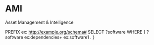 # AMI
Asset Management &amp; Intelligence

PREFIX ex: <http://example.org/schema#>
SELECT ?software
WHERE {
  ?software ex:dependencies+ ex:software1 .
}

